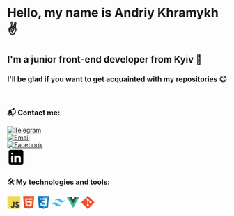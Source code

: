 # Hello, my name is Andriy Khramykh :v:
## I'm a junior front-end developer from Kyiv :city_sunset:
### I'll be glad if you want to get acquainted with my repositories :blush:

<br/>

### :mailbox_with_mail: Contact me:
[<img alt="Telegram" width="40" src="https://github.com/simple-icons/simple-icons/blob/develop/icons/telegram.svg"/>](https://t.me/Khram1997)  
[<img alt="Email" width="40" src="https://github.com/simple-icons/simple-icons/blob/develop/icons/gmail.svg" />](mailto:khramykhandrey@gmail.com)  
[<img alt="Facebook" width="40" src="https://github.com/simple-icons/simple-icons/blob/develop/icons/facebook.svg" />](https://www.facebook.com/andrey.khramykh.1/)  
[<img alt="LinkedIn" width="40" src="https://github.com/simple-icons/simple-icons/blob/develop/icons/linkedin.svg" />](https://www.linkedin.com/in/andrey-khramykh-367387257/)  

### :hammer_and_wrench: My technologies and tools:
<div>
  <img src="https://github.com/devicons/devicon/blob/master/icons/javascript/javascript-original.svg" title="JavaScript" alt="JavaScript" width="30" height="30"/>
  <img src="https://github.com/devicons/devicon/blob/master/icons/html5/html5-original.svg" title="HTML" alt="Html" width="30" height="30"/>
  <img src="https://github.com/devicons/devicon/blob/master/icons/css3/css3-original.svg" title="CSS" alt="Css" width="30" height="30"/>
  <img src="https://github.com/devicons/devicon/blob/master/icons/tailwindcss/tailwindcss-plain.svg" title="Tailwind" alt="Tailwind" width="30" height="30"/>
  <img src="https://github.com/devicons/devicon/blob/master/icons/vuejs/vuejs-original.svg" title="VUE.js" alt="Vue.js" width="30" height="30"/>
  <img src="https://github.com/devicons/devicon/blob/master/icons/git/git-original.svg" title="GIT" alt="Git" width="30" height="30"/>
</div>

